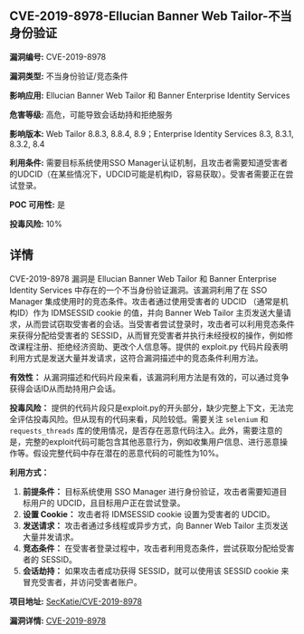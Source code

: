 ## CVE-2019-8978-Ellucian Banner Web Tailor-不当身份验证

**漏洞编号:** CVE-2019-8978

**漏洞类型:** 不当身份验证/竞态条件

**影响应用:** Ellucian Banner Web Tailor 和 Banner Enterprise Identity Services

**危害等级:** 高危，可能导致会话劫持和拒绝服务

**影响版本:** Web Tailor 8.8.3, 8.8.4, 8.9；Enterprise Identity Services 8.3, 8.3.1, 8.3.2, 8.4

**利用条件:** 需要目标系统使用SSO Manager认证机制，且攻击者需要知道受害者的UDCID（在某些情况下，UDCID可能是机构ID，容易获取）。受害者需要正在尝试登录。

**POC 可用性:** 是

**投毒风险:** 10%

## 详情

CVE-2019-8978 漏洞是 Ellucian Banner Web Tailor 和 Banner Enterprise Identity Services 中存在的一个不当身份验证漏洞。该漏洞利用了在 SSO Manager 集成使用时的竞态条件。攻击者通过使用受害者的 UDCID （通常是机构ID）作为 IDMSESSID cookie 的值，并向 Banner Web Tailor 主页发送大量请求，从而尝试窃取受害者的会话。当受害者尝试登录时，攻击者可以利用竞态条件来获得分配给受害者的 SESSID，从而冒充受害者并执行未经授权的操作，例如修改课程注册、拒绝经济资助、更改个人信息等。提供的 exploit.py 代码片段表明利用方式是发送大量并发请求，这符合漏洞描述中的竞态条件利用方法。

**有效性：** 从漏洞描述和代码片段来看，该漏洞利用方法是有效的，可以通过竞争获得会话ID从而劫持用户会话。

**投毒风险：** 提供的代码片段只是exploit.py的开头部分，缺少完整上下文，无法完全评估投毒风险。但从现有的代码来看，风险较低。需要关注 `selenium` 和 `requests_threads` 库的使用情况，是否存在恶意代码注入。此外，需要注意的是，完整的exploit代码可能包含其他恶意行为，例如收集用户信息、进行恶意操作等。假设完整代码中存在潜在的恶意代码的可能性为10%。

**利用方式：**
1.  **前提条件：** 目标系统使用 SSO Manager 进行身份验证，攻击者需要知道目标用户的 UDCID，且目标用户正在尝试登录。
2.  **设置 Cookie：** 攻击者将 IDMSESSID cookie 设置为受害者的 UDCID。
3.  **发送请求：** 攻击者通过多线程或异步方式，向 Banner Web Tailor 主页发送大量并发请求。
4.  **竞态条件：** 在受害者登录过程中，攻击者利用竞态条件，尝试获取分配给受害者的 SESSID。
5.  **会话劫持：** 如果攻击者成功获得 SESSID，就可以使用该 SESSID cookie 来冒充受害者，并访问受害者账户。

**项目地址:** [SecKatie/CVE-2019-8978](https://github.com/SecKatie/CVE-2019-8978)

**漏洞详情:** [CVE-2019-8978](https://nvd.nist.gov/vuln/detail/CVE-2019-8978)